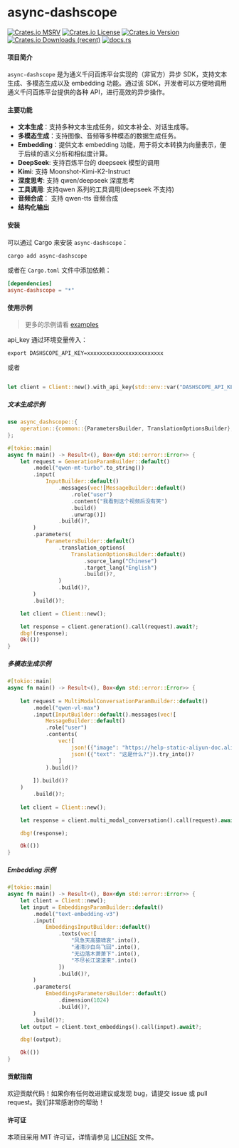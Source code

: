 # async-dashscope

[![Crates.io MSRV](https://img.shields.io/crates/msrv/async-dashscope?style=flat-square)](https://github.com/kingzcheung/async-dashscope) [![Crates.io License](https://img.shields.io/crates/l/async-dashscope?style=flat-square)](https://github.com/kingzcheung/async-dashscope) [![Crates.io Version](https://img.shields.io/crates/v/async-dashscope?style=flat-square)](https://crates.io/crates/async-dashscope) [![Crates.io Downloads (recent)](https://img.shields.io/crates/dr/async-dashscope?style=flat-square)](https://crates.io/crates/async-dashscope) [![docs.rs](https://img.shields.io/docsrs/async-dashscope?style=flat-square&label=docs.rs&link=https%3A%2F%2Fdocs.rs%2Fasync-dashscope%2Flatest%2Fasync_dashscope%2F)](https://docs.rs/async-dashscope)

#### 项目简介

`async-dashscope` 是为通义千问百炼平台实现的（非官方）异步 SDK，支持文本生成、多模态生成以及 embedding 功能。通过该 SDK，开发者可以方便地调用通义千问百炼平台提供的各种 API，进行高效的异步操作。

#### 主要功能

- **文本生成**：支持多种文本生成任务，如文本补全、对话生成等。
- **多模态生成**：支持图像、音频等多种模态的数据生成任务。
- **Embedding**：提供文本 embedding 功能，用于将文本转换为向量表示，便于后续的语义分析和相似度计算。
- **DeepSeek**:  支持百炼平台的 deepseek 模型的调用
- **Kimi**: 支持 Moonshot-Kimi-K2-Instruct
- **深度思考**: 支持 qwen/deepseek 深度思考
- **工具调用**: 支持qwen 系列的工具调用(deepseek 不支持)
- **音频合成**： 支持 qwen-tts 音频合成
- **结构化输出**

#### 安装

可以通过 Cargo 来安装 `async-dashscope`：

```bash
cargo add async-dashscope
```

或者在 `Cargo.toml` 文件中添加依赖：

```toml
[dependencies]
async-dashscope = "*" 
```

#### 使用示例

> 更多的示例请看 [examples](./examples)

api_key 通过环境变量传入：

```shell
export DASHSCOPE_API_KEY=xxxxxxxxxxxxxxxxxxxxxxxx
```

或者

```rust

let client = Client::new().with_api_key(std::env::var("DASHSCOPE_API_KEY").unwrap());

```

##### 文本生成示例

```rust
use async_dashscope::{
    operation::{common::{ParametersBuilder, TranslationOptionsBuilder}, generation::{ GenerationParamBuilder, InputBuilder, MessageBuilder}}, Client
};

#[tokio::main]
async fn main() -> Result<(), Box<dyn std::error::Error>> {
    let request = GenerationParamBuilder::default()
        .model("qwen-mt-turbo".to_string())
        .input(
            InputBuilder::default()
                .messages(vec![MessageBuilder::default()
                    .role("user")
                    .content("我看到这个视频后没有笑")
                    .build()
                    .unwrap()])
                .build()?,
        )
        .parameters(
            ParametersBuilder::default()
                .translation_options(
                    TranslationOptionsBuilder::default()
                        .source_lang("Chinese")
                        .target_lang("English")
                        .build()?,
                )
                .build()?,
        )
        .build()?;

    let client = Client::new();

    let response = client.generation().call(request).await?;
    dbg!(response);
    Ok(())
}

```

##### 多模态生成示例

```rust
#[tokio::main]
async fn main() -> Result<(), Box<dyn std::error::Error>> {
  
    let request = MultiModalConversationParamBuilder::default()
        .model("qwen-vl-max")
        .input(InputBuilder::default().messages(vec![
            MessageBuilder::default()
            .role("user")
            .contents(
                vec![
                    json!({"image": "https://help-static-aliyun-doc.aliyuncs.com/file-manage-files/zh-CN/20241022/emyrja/dog_and_girl.jpeg"}).try_into()?,
                    json!({"text": "这是什么?"}).try_into()?
                ]
            ).build()?
  
        ]).build()?
    )
        .build()?;
  
    let client = Client::new();

    let response = client.multi_modal_conversation().call(request).await?;

    dbg!(response);

    Ok(())
}
```

##### Embedding 示例

```rust
#[tokio::main]
async fn main() -> Result<(), Box<dyn std::error::Error>> {
    let client = Client::new();
    let input = EmbeddingsParamBuilder::default()
        .model("text-embedding-v3")
        .input(
            EmbeddingsInputBuilder::default()
                .texts(vec![
                    "风急天高猿啸哀".into(),
                    "渚清沙白鸟飞回".into(), 
                    "无边落木萧萧下".into(), 
                    "不尽长江滚滚来".into()
                ])
                .build()?,
        )
        .parameters(
            EmbeddingsParametersBuilder::default()
                .dimension(1024)
                .build()?,
        )
        .build()?;
    let output = client.text_embeddings().call(input).await?;

    dbg!(output);

    Ok(())
}
```

#### 贡献指南

欢迎贡献代码！如果你有任何改进建议或发现 bug，请提交 issue 或 pull request。我们非常感谢你的帮助！

#### 许可证

本项目采用 MIT 许可证，详情请参见 [LICENSE](LICENSE-MIT) 文件。
